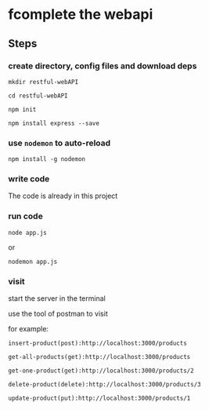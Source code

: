 fcomplete the webapi
===========================================

Steps
-----

### create directory, config files and download deps
```
mkdir restful-webAPI

cd restful-webAPI

npm init

npm install express --save
```

### use `nodemon` to auto-reload

```
npm install -g nodemon
```

### write code

The code is already in this project

### run code
```
node app.js
```
or

```
nodemon app.js
```

### visit

start the server in the terminal

use the tool of postman to visit

for example:

```
insert-product(post):http://localhost:3000/products

get-all-products(get):http://localhost:3000/products

get-one-product(get):http://localhost:3000/products/2

delete-product(delete):http://localhost:3000/products/3

update-product(put):http://localhost:3000/products/1
```
